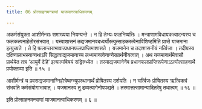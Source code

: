 ```yaml
---
title: 06 प्रोत्साहनमन्त्राणां याजमानत्वाधिकरणम्

---
```


अकर्मसंयुक्ता आशीर्मन्त्राः समाख्यया नियम्यन्ते । न हि तेभ्यः फलनिष्पत्तिः । मन्त्राणामविधायकत्वादन्यस्य च फलकल्पनाहेतोरसंभवात् । यत्त्वाशासनं तद्यजमानवदध्वर्योरत्युत्साहकरत्वेनाविशिष्टमिति प्राप्ते याजमाना इत्युच्यते । ते हि फलान्तराभावात्प्रधानफलप्राप्तिमाशासते । यजमानेन च तदाशासनीयं नर्त्विजा । तदीयस्य दक्षिणालाभस्यान्यथाऽपि सिद्धत्वाद्यजमानाच्च लभ्यमानत्वेनाग्नेरप्रार्थनीयत्वात् । अथ यजमानार्थमेवासौ प्रार्थयेत तत्र ‘आयुर्मे देहि’ इत्यात्मविषयं सद्विरुध्येत । तस्माद्यजमानेनैव प्रधानफलप्राप्तिरूपेणाऽऽत्मोत्साहनार्थे प्रयोक्तव्या इति ॥ १५ ॥

आशीर्मन्त्रं च प्रवसद्यजमानाग्निहोत्रेष्वग्न्युपस्थानार्थं प्रोषितस्य दर्शयति । न चर्त्विजः प्रोषितस्य ऋत्विक्त्वं संभवति कर्मसंयोगाभावात् । यजमानस्य तु द्रव्यत्यागेनोपपद्यते । तस्मात्तत्सामान्यादितरेषु तथात्वम् ॥ १६ ॥

इति प्रोत्साहनमन्त्राणां याजमानत्वाधिकरणम् ॥ ६ ॥
